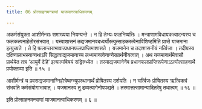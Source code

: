 ```yaml
---
title: 06 प्रोत्साहनमन्त्राणां याजमानत्वाधिकरणम्

---
```


अकर्मसंयुक्ता आशीर्मन्त्राः समाख्यया नियम्यन्ते । न हि तेभ्यः फलनिष्पत्तिः । मन्त्राणामविधायकत्वादन्यस्य च फलकल्पनाहेतोरसंभवात् । यत्त्वाशासनं तद्यजमानवदध्वर्योरत्युत्साहकरत्वेनाविशिष्टमिति प्राप्ते याजमाना इत्युच्यते । ते हि फलान्तराभावात्प्रधानफलप्राप्तिमाशासते । यजमानेन च तदाशासनीयं नर्त्विजा । तदीयस्य दक्षिणालाभस्यान्यथाऽपि सिद्धत्वाद्यजमानाच्च लभ्यमानत्वेनाग्नेरप्रार्थनीयत्वात् । अथ यजमानार्थमेवासौ प्रार्थयेत तत्र ‘आयुर्मे देहि’ इत्यात्मविषयं सद्विरुध्येत । तस्माद्यजमानेनैव प्रधानफलप्राप्तिरूपेणाऽऽत्मोत्साहनार्थे प्रयोक्तव्या इति ॥ १५ ॥

आशीर्मन्त्रं च प्रवसद्यजमानाग्निहोत्रेष्वग्न्युपस्थानार्थं प्रोषितस्य दर्शयति । न चर्त्विजः प्रोषितस्य ऋत्विक्त्वं संभवति कर्मसंयोगाभावात् । यजमानस्य तु द्रव्यत्यागेनोपपद्यते । तस्मात्तत्सामान्यादितरेषु तथात्वम् ॥ १६ ॥

इति प्रोत्साहनमन्त्राणां याजमानत्वाधिकरणम् ॥ ६ ॥
